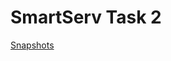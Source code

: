 # SmartServ Task 2

[Snapshots](https://drive.google.com/file/d/1j9wUfm2-NPzQCJo-00Is6jErQ_EBRpjB/view?usp=sharing)
